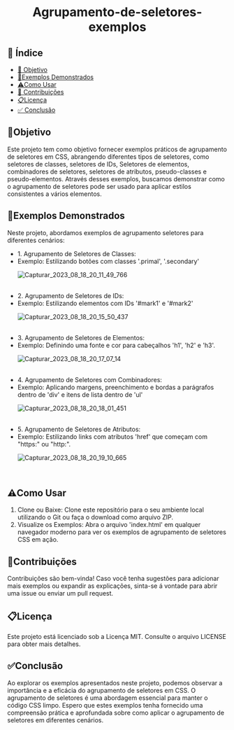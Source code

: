 <h1 align="center"> Agrupamento-de-seletores-exemplos</h1>

## 🔗 Índice
* [🎯 Objetivo](#-objetivo)
* [📝Exemplos Demonstrados](#-Exemplos-Demonstrados)
* [⚠️Como Usar](#-Como-Usar)
* [📍 Contribuições](#-Contribuições)
* [📋Licença](#-Licença)
* [✅ Conclusão](#-conclusão)



## 🎯Objetivo
Este projeto tem como objetivo fornecer exemplos práticos de agrupamento de seletores em CSS, abrangendo diferentes tipos de seletores, como seletores de classes, seletores de IDs, Seletores de elementos, combinadores de seletores, seletores de atributos, pseudo-classes e pseudo-elementos. Através desses exemplos, buscamos demonstrar como o agrupamento de seletores pode ser usado para aplicar estilos consistentes a vários elementos.




## 📝Exemplos Demonstrados
Neste projeto, abordamos exemplos de agrupamento seletores para diferentes cenários:
<ul>
  <li>1. Agrupamento de Seletores de Classes:</li>
  <li>Exemplo: Estilizando botões com classes '.primal', '.secondary'</li>
  
![Capturar_2023_08_18_20_11_49_766](https://github.com/andersoncode55/Agrupamento-de-seletores-exemplos./assets/61977421/2e1f70cf-5312-4d47-8552-a6279311236c)


  <br>
  <li>2. Agrupamento de Seletores de IDs:</li>
  <li>Exemplo: Estilizando elementos com IDs '#mark1' e '#mark2'</li>
  
![Capturar_2023_08_18_20_15_50_437](https://github.com/andersoncode55/Agrupamento-de-seletores-exemplos./assets/61977421/b469c974-e849-4e12-a57b-2b2d253d98f5)





  
  <br>
  <li>3. Agrupamento de Seletores de Elementos:</li>
  <li>Exemplo: Definindo uma fonte e cor para cabeçalhos 'h1', 'h2' e 'h3'.</li>
  
![Capturar_2023_08_18_20_17_07_14](https://github.com/andersoncode55/Agrupamento-de-seletores-exemplos./assets/61977421/ea6ef789-37c1-4d71-9335-8b2ef0b2149c)


  
  <br>
  <li>4. Agrupamento de Seletores com Combinadores:</li>
  <li>Exemplo: Aplicando margens, preenchimento e bordas a parágrafos dentro de 'div' e itens de lista dentro de 'ul'</li>

![Capturar_2023_08_18_20_18_01_451](https://github.com/andersoncode55/Agrupamento-de-seletores-exemplos./assets/61977421/e006102e-38f6-48b3-9357-958b39d8c20e)




  
  <br>
  <li>5. Agrupamento de Seletores de Atributos:</li>
  <li>Exemplo: Estilizando links com atributos 'href' que começam com "https:" ou "http:".</li>

  
![Capturar_2023_08_18_20_19_10_665](https://github.com/andersoncode55/Agrupamento-de-seletores-exemplos./assets/61977421/edf0efb7-d23d-4664-88b2-88105b146660)




  
  <br>
 
</ul>




## ⚠️Como Usar
<ol>
  <li>Clone ou Baixe: Clone este repositório para o seu ambiente local utilizando o Git ou faça o download como arquivo ZIP.</li>
  <li>Visualize os Exemplos: Abra o arquivo 'index.html' em qualquer navegador moderno para ver os exemplos de agrupamento de seletores CSS em ação.</li>
</ol>



## 📍Contribuições
Contribuições são bem-vinda! Caso você tenha sugestões para adicionar mais exemplos ou expandir as explicações, sinta-se á vontade para abrir uma issue ou enviar um pull request.



## 📋Licença
Este projeto está licenciado sob a Licença MIT. Consulte o arquivo LICENSE para obter mais detalhes.


## ✅Conclusão
Ao explorar os exemplos apresentados neste projeto, podemos observar a importância e a eficácia do agrupamento de seletores em CSS. O agrupamento de seletores é uma abordagem essencial para manter o código CSS limpo. Espero que estes exemplos tenha fornecido uma compreensão prática e aprofundada sobre como aplicar o agrupamento de seletores em diferentes cenários.
